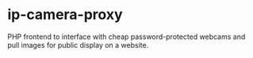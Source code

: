 ip-camera-proxy
===============

PHP frontend to interface with cheap password-protected webcams and pull images for public display on a website.